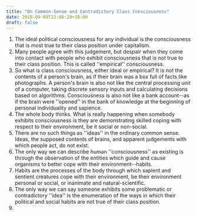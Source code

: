 ```yaml
---
title: "On Common Sense and Contradictory Class Consciousness"
date: 2018-09-09T22:08:29+10:00
draft: false
---
```


1. The ideal political consciousness for any individual is the consciousness that is most true to their class position under capitalism.
2. Many people agree with this judgement, but despair when they come into contact with people who exhibit consciousness that is not true to their class position. This is called ''empirical'' consciousness.
3. So what is class consciousness, either ideal or empirical? It is not the contents of a person's brain, as if their brain was a box full of facts like photographs. A person's brain is also not like the central processing unit of a computer, taking discrete sensory inputs and calculating decisions based on algorithms. Consciousness is also not like a bank account--as if the brain were ''opened'' in the bank of knowledge at the beginning of personal individuality and sapience.
4. The whole body thinks. What is really happening when somebody exhibits consciousness is they are demonstrating skilled coping with respect to their environment, be it social or non-social.
5. There are no such things as ''ideas'' in the ordinary common sense. Ideas, the supposed contents of brains, and apparent judgements with which people act, do not exist.
6. The only way we can describe human ''consciousness'' as existing is through the observation of the entities which guide and cause organisms to better cope with their environment--habits.
7. Habits are the processes of the body through which sapient and sentient creatures cope with their environment, be their environment personal or social, or inanimate and natural-scientific.
8. The only way we can say someone exhibits some problematic or contradictory ''idea'' is the enumeration of the ways in which their political and social habits are not true of their class position.
9. 

